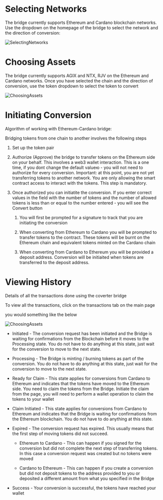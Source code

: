 # Selecting Networks

The bridge currently supports Ethereum and Cardano blockchain networks. Use the dropdown on the homepage of the bridge to select the network and the direction of conversion:

![SelectingNetworks](/assets/images/products/Bridge/selecting-networks.webp)

# Choosing Assets

The bridge currently supports AGIX and NTX, RJV on the Ethereum and Cardano networks. Once you have selected the chain and the direction of conversion, use the token dropdown to select the token to convert

![ChoosingAssets](/assets/images/products/Bridge/choosing-assets.webp)

# Initiating Conversion
Algorithm of working with Ethereum-Cardano bridge:

Bridging tokens from one chain to another involves the following steps

1. Set up the token pair

2. Authorize (Approve) the bridge to transfer tokens on the Ethereum side on your behalf. This involves a web3 wallet interaction. This is a one time, if you dont change the default valueю - you will not need to authorize for every conversion. 
Important: at this point, you are not yet transferring tokens to another network. You are only allowing the smart contract access to interact with the tokens. This step is mandatory.

3. Once authorized you can initiatite the conversion. 
If you enter correct values in the field with the number of tokens and the number of allowed tokens is less than or equal to the number entered - you will see the Convert button

    1. You will first be prompted for a signature to track that you are initiating the conversion

    2. When converting from Ethereum to Cardano you will be prompted to transfer tokens to the contract. These tokens will be burnt on the Ethereum chain and equivalent tokens minted on the Cardano chain

    3. When converting from Cardano to Ethereum you will be provided a deposit address. Conversion will be initiaited when tokens are transferred to the deposit address.

# Viewing History
Details of all the transactions done using the coverter bridge

To view all the transactions, click on the transactions tab on the main page

you would something like the below 

![ChoosingAssets](/assets/images/products/Bridge/viewing-history.webp)

* Initiated - The conversion request has been initiated and the Bridge is waiting for confirmations from the Blockchain before it moves to the Processing state. You do not have to do anything at this state, just wait for the conversion to move to the next state.

* Processing - The Bridge is minting / burning tokens as part of the conversion. You do not have to do anything at this state, just wait for the conversion to move to the next state.

* Ready for Claim - This state applies for conversions from Cardano to Ethereum and indicates that the tokens have moved to the Ethereum side. You need to claim the tokens from the Bridge. Initiate the claim from the page, you will need to perform a wallet operation to claim the tokens to your wallet

* Claim Initiated - This state applies for conversions from Cardano to Ethereum and indicates that the Bridge is waiting for confirmations from the Ethereum blockchain.  You do not have to do anything at this state.

* Expired - The conversion request has expired. This usually means that the first step of moving tokens did not succeed. 

    + Ethereum to Cardano - This can happen if you signed for the conversion but did not complete the next step of transferring tokens. In this case a conversion request was created but no tokens were moved

    + Cardano to Ethereum - This can happen if you create a conversion but did not deposit tokens to the address provided to you or deposited a different amount from what you specified in the Bridge

* Success - Your conversion is successful, the tokens have reached your wallet

